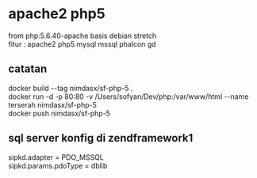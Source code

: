 # apache2 php5
from php:5.6.40-apache basis debian stretch  
fitur : apache2 php5 mysql mssql phalcon gd  

## catatan  
docker build --tag nimdasx/sf-php-5 .  
docker run -d -p 80:80 -v /Users/sofyan/Dev/php:/var/www/html --name terserah nimdasx/sf-php-5  
docker push nimdasx/sf-php-5  

## sql server konfig di zendframework1  
sipkd.adapter = PDO_MSSQL  
sipkd.params.pdoType = dblib  